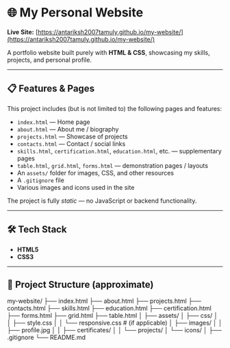 
# 🌐 My Personal Website

**Live Site:** [https://antariksh2007tamuly.github.io/my-website/](https://antariksh2007tamuly.github.io/my-website/)

A portfolio website built purely with **HTML & CSS**, showcasing my skills, projects, and personal profile.

---

## 📋 Features & Pages

This project includes (but is not limited to) the following pages and features:

- `index.html` — Home page  
- `about.html` — About me / biography  
- `projects.html` — Showcase of projects  
- `contacts.html` — Contact / social links  
- `skills.html`, `certification.html`, `education.html`, etc. — supplementary pages  
- `table.html`, `grid.html`, `forms.html` — demonstration pages / layouts  
- An `assets/` folder for images, CSS, and other resources  
- A `.gitignore` file  
- Various images and icons used in the site  

The project is fully *static* — no JavaScript or backend functionality.

---

## 🛠 Tech Stack

- **HTML5**  
- **CSS3**

---

## 📁 Project Structure (approximate)
my-website/
├── index.html
├── about.html
├── projects.html
├── contacts.html
├── skills.html
├── education.html
├── certification.html
├── forms.html
├── grid.html
├── table.html
│
├── assets/
│ ├── css/
│ │ ├── style.css
│ │ └── responsive.css # (if applicable)
│ ├── images/
│ │ ├── profile.jpg
│ │ ├── certificates/
│ │ └── projects/
│ └── icons/
│
├── .gitignore
└── README.md


